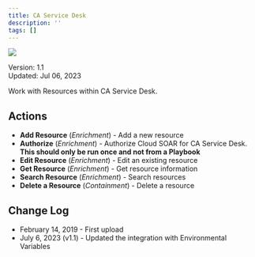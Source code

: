 ```yaml
---
title: CA Service Desk
description: ''
tags: []
---
```


![](/img/platform-services/automation-service/app-central/logos/ca-service-desk.png)

Version: 1.1  
Updated: Jul 06, 2023

Work with Resources within CA Service Desk.

## Actions

* **Add Resource** (*Enrichment*) - Add a new resource
* **Authorize** (*Enrichment*) - Authorize Cloud SOAR for CA Service Desk. **This should only be run once and not from a Playbook**
* **Edit Resource** (*Enrichment*) - Edit an existing resource
* **Get Resource** (*Enrichment*) - Get resource information
* **Search Resource** (*Enrichment*) - Search resources
* **Delete a Resource** (*Containment*) - Delete a resource

## Change Log

* February 14, 2019 - First upload
* July 6, 2023 (v1.1) - Updated the integration with Environmental Variables
